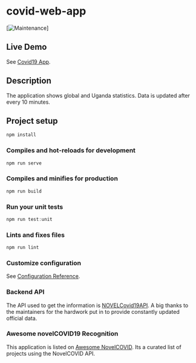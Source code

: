 # covid-web-app

[![Maintenance](https://img.shields.io/badge/Maintained%3F-yes-green.svg)]

## Live Demo

See [Covid19 App](https://floating-headland-29129.herokuapp.com/).

## Description

The application shows global and Uganda statistics.
Data is updated after every 10 minutes.

## Project setup

```javascript
npm install
```

### Compiles and hot-reloads for development

```javascript
npm run serve
```

### Compiles and minifies for production

```javascript
npm run build
```

### Run your unit tests

```javascript
npm run test:unit
```

### Lints and fixes files

```javascript
npm run lint
```

### Customize configuration

See [Configuration Reference](https://cli.vuejs.org/config/).

### Backend API

The API used to get the information is [NOVELCovid19API](https://corona.lmao.ninja/docs/).
A big thanks to the maintainers for the hardwork put in to provide constantly updated official data.

### Awesome novelCOVID19 Recognition

This application is listed on [Awesome NovelCOVID](https://corona.lmao.ninja/docs/).
Its a curated list of projects using the NovelCOVID API.
